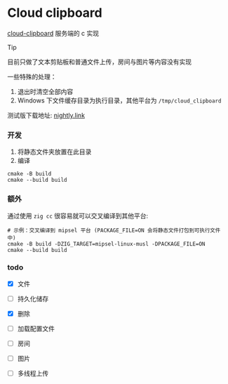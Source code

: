 
# Cloud clipboard

[cloud-clipboard](https://github.com/TransparentLC/cloud-clipboard) 服务端的 c 实现

> [!TIP]
> 目前只做了文本剪贴板和普通文件上传，房间与图片等内容没有实现

一些特殊的处理： 
1. 退出时清空全部内容
2. Windows 下文件缓存目录为执行目录，其他平台为 `/tmp/cloud_clipboard`

测试版下载地址: [nightly.link](https://nightly.link/xfangfang/cloud-clipboard/workflows/c/c)

### 开发

1. 将静态文件夹放置在此目录
2. 编译
```shell
cmake -B build
cmake --build build
```

### 额外

通过使用 `zig cc` 很容易就可以交叉编译到其他平台:

```shell
# 示例：交叉编译到 mipsel 平台 (PACKAGE_FILE=ON 会将静态文件打包到可执行文件中)
cmake -B build -DZIG_TARGET=mipsel-linux-musl -DPACKAGE_FILE=ON
cmake --build build
```

### todo

- [x] 文件
- [ ] 持久化储存
- [x] 删除
- [ ] 加载配置文件
- [ ] 房间
- [ ] 图片
- [ ] 多线程上传



